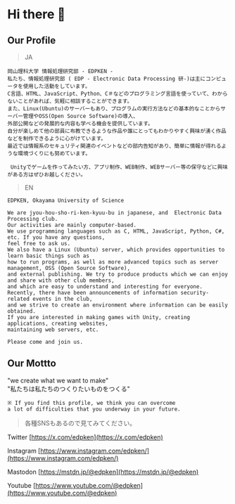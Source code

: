 <!-- # ## ### #### ##### ###### #は一番大きい。　######は一番小さい。それを理解した上で、文字の大きさを調節しよう！！ -->

# Hi there 👋

## Our Profile

> JA
```
岡山理科大学 情報処理研究部 - EDPKEN -
私たち、情報処理研究部 ( EDP - Electronic Data Processing 研-)は主にコンピュータを使用した活動をしています。 
C言語、HTML、JavaScript、Python、C＃などのプログラミング言語を使っていて、わからないことがあれば、気軽に相談することができます。 
また、Linux(Ubuntu)のサーバーもあり、プログラムの実行方法などの基本的なことからサーバー管理やOSS(Open Source Software)の導入、
外部公開などの発展的な内容も学べる機会を提供しています。 
自分が楽しめて他の部員に布教できるような作品や誰にとってもわかりやすく興味が湧く作品などを制作できるように心がけています。 
最近では情報系のセキュリティ関連のイベントなどの部内告知があり、簡単に情報が得れるような環境づくりにも努めています。 

 Unityでゲームを作ってみたい方、アプリ制作、WEB制作、WEBサーバー等の保守などに興味がある方はぜひお越しください。 
```
> EN
```
EDPKEN, Okayama University of Science

We are jyou-hou-sho-ri-ken-kyuu-bu in japanese, and  Electronic Data Processing club. 
Our activities are mainly computer-based. 
We use programming languages such as C, HTML, JavaScript, Python, C#, etc. If you have any questions, 
feel free to ask us. 
We also have a Linux (Ubuntu) server, which provides opportunities to learn basic things such as 
how to run programs, as well as more advanced topics such as server management, OSS (Open Source Software), 
and external publishing. We try to produce products which we can enjoy and share with other club members, 
and which are easy to understand and interesting for everyone. 
Recently, there have been announcements of information security-related events in the club, 
and we strive to create an environment where information can be easily obtained. 
If you are interested in making games with Unity, creating applications, creating websites,
maintaining web servers, etc.

Please come and join us. 
```

## Our Mottto

"we create what we want to make"<br>
"私たちは私たちのつくりたいものをつくる"<br>

```
※ If you find this profile, we think you can overcome 
a lot of difficulties that you underway in your future. 
```

> 各種SNSもあるので見てみてください。

Twitter
[https://x.com/edpken](https://x.com/edpken)

Instagram
[https://www.instagram.com/edpken/](https://www.instagram.com/edpken/)

Mastodon
[https://mstdn.jp/@edpken](https://mstdn.jp/@edpken)

Youtube
[https://www.youtube.com/@edpken](https://www.youtube.com/@edpken)



<!--

**Here are some ideas to get you started:**

🙋‍♀️ A short introduction - what is your organization all about?
🌈 Contribution guidelines - how can the community get involved?
👩‍💻 Useful resources - where can the community find your docs? Is there anything else the community should know?
🍿 Fun facts - what does your team eat for breakfast?
🧙 Remember, you can do mighty things with the power of [Markdown](https://docs.github.com/github/writing-on-github/getting-started-with-writing-and-formatting-on-github/basic-writing-and-formatting-syntax)
-->
